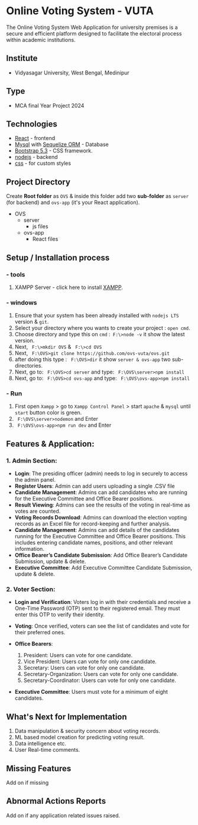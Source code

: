 # Online Voting System - VUTA
The Online Voting System Web Application for university premises is a secure and efficient platform designed to facilitate the electoral process within academic institutions.

## Institute
 - Vidyasagar University, West Bengal, Medinipur

## Type
 - MCA final Year Project 2024
   
## Technologies
- [React](https://react.dev/) - frontend
- [Mysql](https://www.mysqltutorial.org/) with [Sequelize ORM](https://sequelize.org/docs/v6/getting-started/) - Database 
- [Bootstrap 5.3](https://getbootstrap.com/docs/5.3/getting-started/introduction/) - CSS framework.
- [nodejs](https://nodejs.org/docs/latest/api/) - backend
- [css]() - for custom styles

## Project Directory
Create **Root folder** as `OVS` & inside this folder add two **sub-folder** as `server` (for backend) and `ovs-app` (it's your React application).

- OVS               
  - server       
     - js files
  - ovs-app
    - React files

## Setup / Installation process 
### - tools
1. XAMPP Server - click here to install [XAMPP](https://www.apachefriends.org/).
    
### - windows
1. Ensure that your system has been already installed with `nodejs LTS` version &  `git`.
2. Select your directory where you wants to create your project : `open cmd`.
3. Choose directory and type this on `cmd` :` F:\>node -v` it show the latest version.
4. Next, ` F:\>mkdir OVS` & ` F:\>cd OVS` 
5. Next, ` F:\OVS>git clone https://github.com/ovs-vuta/ovs.git`
6. after doing this type : ` F:\OVS>dir` it show ```server & ovs-app``` two sub-directories.
7. Next, go to: ` F:\OVS>cd server` and type: ` F:\OVS\server>npm install`
8. Next, go to: ` F:\OVS>cd ovs-app` and type: ` F:\OVS\ovs-app>npm install`

### - Run
 1. First open `Xampp` > go to  `Xampp Control Panel` > start `apache` & `mysql` until `start` button color is green. 
 2. ` F:\OVS\server>nodemon` and Enter
 3. ` F:\OVS\ovs-app>npm run dev` and Enter
 
## Features & Application:

### 1. **Admin Section**: 
- **Login**: The presiding officer (admin) needs to log in securely 
to access the admin panel.
- **Register Users**: Admin can add users uploading a single .CSV file
- **Candidate Management**: Admins can add candidates who are 
running for the Executive Committee and Office Bearer 
positions. 
- **Result Viewing**: Admins can see the results of the voting in 
real-time as votes are counted. 
- **Voting Records Download**: Admins can download the election vopting records 
as an Excel file for record-keeping and further analysis. 
- **Candidate Management**:  Admins can add details of the candidates 
running for the Executive Committee and Office Bearer 
positions. This includes entering candidate names, positions, 
and other relevant information.
- **Office Bearer’s Candidate Submission**: Add Office Bearer’s Candidate Submission, update & delete.
-  **Executive Committee**: Add Executive Committee Candidate Submission, update & delete.

### 2. Voter Section: 
- **Login and Verification**: Voters log in with their credentials and 
receive a One-Time Password (OTP) sent to their registered 
email. They must enter this OTP to verify their identity. 
- **Voting**: Once verified, voters can see the list of candidates and 
vote for their preferred ones.
- **Office Bearers**: 
    1. President: Users can vote for one candidate. 
    2. Vice President: Users can vote for only one candidate. 
    3. Secretary: Users can vote for only one candidate. 
    4. Secretary-Organization: Users can vote for only one candidate. 
    5. Secretary-Coordinator: Users can vote for only one candidate.

-  **Executive Committee**: Users must vote for a minimum of eight 
candidates. 


## What's Next for Implementation
1. Data manipulation & security concern about voting records.
2. ML based model creation for predicting voting result.
3. Data intelligence etc.
4. User Real-time comments.


## Missing Features 
 Add on if missing
 
 
## Abnormal Actions Reports
 Add on if any application related issues raised.



















